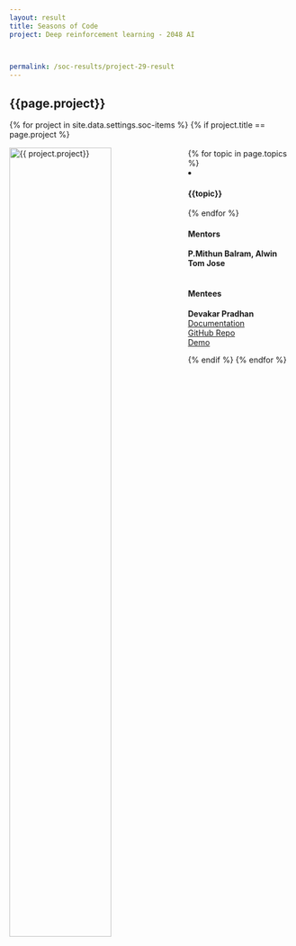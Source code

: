 ```yaml
---
layout: result
title: Seasons of Code
project: Deep reinforcement learning - 2048 AI


    
permalink: /soc-results/project-29-result
---
```


<h2 class="display1 m-3 p-3 text-center customcol">{{page.project}}</h2>
{% for project in site.data.settings.soc-items %}
{% if project.title == page.project %}

<div>
    <img src="{{ site.baseurl }}/{{ project.image }}"  width = "60%" height="auto"  alt="{{ project.project}}" class="border rounded" style = "float: left; margin-top: 3%; margin-right: 3%">
</div>


<div class="mentor-mentee-section">
    <br>
        {% for topic in page.topics %}
        <li><h4 class="text-primary text-center">{{topic}}</h4></li>
        {% endfor %}
    <br>
    <h4 class="mentor-title" style="display: block; fontWeight: 800">Mentors</h4>   
    <h4 class="mentors" style="display: inline;">P.Mithun Balram, Alwin Tom Jose</h4>    
    <br>  <br>
    <h4 class="mentor-title" style="display: block;">Mentees</h4> 
    <h4 class="mentors" style="display: inline;">Devakar Pradhan</h4>
    </div>

<div class = "button-holder">
    <div class="button-res"><a href="https://drive.google.com/file/d/1IM6eMc__Ph3bYCUwKMLhMHL17NKgbH0D/view" role="button">Documentation</a></div>
    <div class="button-res"><a href="https://github.com/devakar771/Season-of-code" role="button">GitHub Repo</a></div>
    <div class="button-res"><a href="https://drive.google.com/file/d/12yZlDLaduYwybIqgw4Ntu79wOQPOPuRy/view?usp=sharing" role="button">Demo</a></div>
</div>

{% endif %}
{% endfor %}

